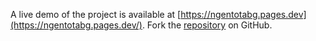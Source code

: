 A live demo of the project is available at [https://ngentotabg.pages.dev](https://ngentotabg.pages.dev/).
Fork the [repository](https://github.com/keysorbawah/viralngewe) on GitHub.
